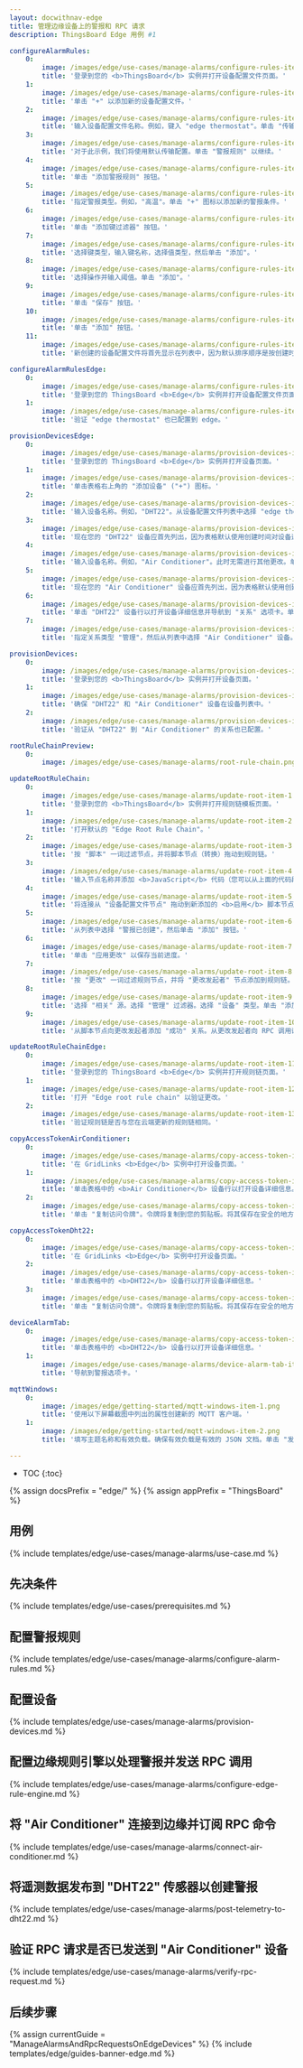 ```yaml
---
layout: docwithnav-edge
title: 管理边缘设备上的警报和 RPC 请求
description: ThingsBoard Edge 用例 #1

configureAlarmRules:
    0:
        image: /images/edge/use-cases/manage-alarms/configure-rules-item-1.png
        title: '登录到您的 <b>ThingsBoard</b> 实例并打开设备配置文件页面。'
    1:
        image: /images/edge/use-cases/manage-alarms/configure-rules-item-2.png
        title: '单击 "+" 以添加新的设备配置文件。'
    2:
        image: /images/edge/use-cases/manage-alarms/configure-rules-item-3.png
        title: '输入设备配置文件名称。例如，键入 "edge thermostat"。单击 "传输配置" 以继续。'
    3:
        image: /images/edge/use-cases/manage-alarms/configure-rules-item-4.png
        title: '对于此示例，我们将使用默认传输配置。单击 "警报规则" 以继续。'        
    4:
        image: /images/edge/use-cases/manage-alarms/configure-rules-item-5.png
        title: '单击 "添加警报规则" 按钮。'
    5:
        image: /images/edge/use-cases/manage-alarms/configure-rules-item-6.png
        title: '指定警报类型。例如，"高温"。单击 "+" 图标以添加新的警报条件。'
    6:
        image: /images/edge/use-cases/manage-alarms/configure-rules-item-7.png
        title: '单击 "添加键过滤器" 按钮。'
    7:
        image: /images/edge/use-cases/manage-alarms/configure-rules-item-8.png
        title: '选择键类型，输入键名称，选择值类型，然后单击 "添加"。'
    8:
        image: /images/edge/use-cases/manage-alarms/configure-rules-item-9.png
        title: '选择操作并输入阈值。单击 "添加"。'
    9:
        image: /images/edge/use-cases/manage-alarms/configure-rules-item-10.png
        title: '单击 "保存" 按钮。'
    10:
        image: /images/edge/use-cases/manage-alarms/configure-rules-item-11.png
        title: '单击 "添加" 按钮。'
    11:
        image: /images/edge/use-cases/manage-alarms/configure-rules-item-12.png
        title: '新创建的设备配置文件将首先显示在列表中，因为默认排序顺序是按创建时间排序。'

configureAlarmRulesEdge:
    0:
        image: /images/edge/use-cases/manage-alarms/configure-rules-item-13.png
        title: '登录到您的 ThingsBoard <b>Edge</b> 实例并打开设备配置文件页面。'
    1:
        image: /images/edge/use-cases/manage-alarms/configure-rules-item-14.png
        title: '验证 "edge thermostat" 也已配置到 edge。'

provisionDevicesEdge:
    0:
        image: /images/edge/use-cases/manage-alarms/provision-devices-item-1.png
        title: '登录到您的 ThingsBoard <b>Edge</b> 实例并打开设备页面。'
    1:
        image: /images/edge/use-cases/manage-alarms/provision-devices-item-2.png
        title: '单击表格右上角的 "添加设备" ("+") 图标。'
    2:
        image: /images/edge/use-cases/manage-alarms/provision-devices-item-3.png
        title: '输入设备名称。例如，"DHT22"。从设备配置文件列表中选择 "edge thermostat"。此时无需进行其他更改。单击 "添加" 以添加设备。'
    3:
        image: /images/edge/use-cases/manage-alarms/provision-devices-item-4.png
        title: '现在您的 "DHT22" 设备应首先列出，因为表格默认使用创建时间对设备进行排序。单击 "添加" 以添加更多设备。'
    4:
        image: /images/edge/use-cases/manage-alarms/provision-devices-item-5.png
        title: '输入设备名称。例如，"Air Conditioner"。此时无需进行其他更改。单击 "添加" 以添加设备。'
    5:
        image: /images/edge/use-cases/manage-alarms/provision-devices-item-6.png
        title: '现在您的 "Air Conditioner" 设备应首先列出，因为表格默认使用创建时间对设备进行排序。'
    6:
        image: /images/edge/use-cases/manage-alarms/provision-devices-item-7.png
        title: '单击 "DHT22" 设备行以打开设备详细信息并导航到 "关系" 选项卡。单击 "+" 图标以添加新关系。'
    7:
        image: /images/edge/use-cases/manage-alarms/provision-devices-item-8.png
        title: '指定关系类型 "管理"，然后从列表中选择 "Air Conditioner" 设备。单击 "添加" 以添加此关系。现在我们验证设备是否已配置到云端。'

provisionDevices:    
    0:
        image: /images/edge/use-cases/manage-alarms/provision-devices-item-10.png
        title: '登录到您的 <b>ThingsBoard</b> 实例并打开设备页面。'
    1:
        image: /images/edge/use-cases/manage-alarms/provision-devices-item-11.png
        title: '确保 "DHT22" 和 "Air Conditioner" 设备在设备列表中。'
    2:
        image: /images/edge/use-cases/manage-alarms/provision-devices-item-12.png
        title: '验证从 "DHT22" 到 "Air Conditioner" 的关系也已配置。'

rootRuleChainPreview:
    0:
        image: /images/edge/use-cases/manage-alarms/root-rule-chain.png

updateRootRuleChain:
    0:
        image: /images/edge/use-cases/manage-alarms/update-root-item-1.png
        title: '登录到您的 <b>ThingsBoard</b> 实例并打开规则链模板页面。'
    1:
        image: /images/edge/use-cases/manage-alarms/update-root-item-2.png
        title: '打开默认的 "Edge Root Rule Chain"。'
    2:
        image: /images/edge/use-cases/manage-alarms/update-root-item-3.png
        title: '按 "脚本" 一词过滤节点，并将脚本节点（转换）拖动到规则链。'
    3:
        image: /images/edge/use-cases/manage-alarms/update-root-item-4.png
        title: '输入节点名称并添加 <b>JavaScript</b> 代码（您可以从上面的代码段中复制并粘贴），以创建适用于 Air Conditioner 设备的正确 <b>启用</b> 命令。单击 "添加" 以继续。'
    4:
        image: /images/edge/use-cases/manage-alarms/update-root-item-5.png
        title: '将连接从 "设备配置文件节点" 拖动到新添加的 <b>启用</b> 脚本节点。'
    5:
        image: /images/edge/use-cases/manage-alarms/update-root-item-6.png
        title: '从列表中选择 "警报已创建"，然后单击 "添加" 按钮。'
    6:
        image: /images/edge/use-cases/manage-alarms/update-root-item-7.png
        title: '单击 "应用更改" 以保存当前进度。'
    7:
        image: /images/edge/use-cases/manage-alarms/update-root-item-8.png
        title: '按 "更改" 一词过滤规则节点，并将 "更改发起者" 节点添加到规则链。'
    8:
        image: /images/edge/use-cases/manage-alarms/update-root-item-9.png
        title: '选择 "相关" 源。选择 "管理" 过滤器。选择 "设备" 类型。单击 "添加"。'
    9:
        image: /images/edge/use-cases/manage-alarms/update-root-item-10.png
        title: '从脚本节点向更改发起者添加 "成功" 关系。从更改发起者向 RPC 调用请求节点添加 "成功" 关系。保存更改。'

updateRootRuleChainEdge:
    0:
        image: /images/edge/use-cases/manage-alarms/update-root-item-11.png
        title: '登录到您的 ThingsBoard <b>Edge</b> 实例并打开规则链页面。'
    1:
        image: /images/edge/use-cases/manage-alarms/update-root-item-12.png
        title: '打开 "Edge root rule chain" 以验证更改。'
    2:
        image: /images/edge/use-cases/manage-alarms/update-root-item-13.png
        title: '验证规则链是否与您在云端更新的规则链相同。'

copyAccessTokenAirConditioner:
    0:
        image: /images/edge/use-cases/manage-alarms/copy-access-token-item-1.png
        title: '在 GridLinks <b>Edge</b> 实例中打开设备页面。'
    1:
        image: /images/edge/use-cases/manage-alarms/copy-access-token-item-2.png
        title: '单击表格中的 <b>Air Conditioner</b> 设备行以打开设备详细信息。'
    2:
        image: /images/edge/use-cases/manage-alarms/copy-access-token-item-3.png
        title: '单击 "复制访问令牌"。令牌将复制到您的剪贴板。将其保存在安全的地方。'

copyAccessTokenDht22:
    0:
        image: /images/edge/use-cases/manage-alarms/copy-access-token-item-1.png
        title: '在 GridLinks <b>Edge</b> 实例中打开设备页面。'
    2:
        image: /images/edge/use-cases/manage-alarms/copy-access-token-item-4.png
        title: '单击表格中的 <b>DHT22</b> 设备行以打开设备详细信息。'
    3:
        image: /images/edge/use-cases/manage-alarms/copy-access-token-item-5.png  
        title: '单击 "复制访问令牌"。令牌将复制到您的剪贴板。将其保存在安全的地方。'

deviceAlarmTab:
    0:
        image: /images/edge/use-cases/manage-alarms/copy-access-token-item-4.png
        title: '单击表格中的 <b>DHT22</b> 设备行以打开设备详细信息。'
    1:
        image: /images/edge/use-cases/manage-alarms/device-alarm-tab-item-1.png
        title: '导航到警报选项卡。'

mqttWindows:
    0:
        image: /images/edge/getting-started/mqtt-windows-item-1.png
        title: '使用以下屏幕截图中列出的属性创建新的 MQTT 客户端。'
    1:
        image: /images/edge/getting-started/mqtt-windows-item-2.png
        title: '填写主题名称和有效负载。确保有效负载是有效的 JSON 文档。单击 "发布" 按钮。'

---
```

* TOC
{:toc}

{% assign docsPrefix = "edge/" %}
{% assign appPrefix = "ThingsBoard" %}

## 用例

{% include templates/edge/use-cases/manage-alarms/use-case.md %}

## 先决条件

{% include templates/edge/use-cases/prerequisites.md %}

## 配置警报规则

{% include templates/edge/use-cases/manage-alarms/configure-alarm-rules.md %}

## 配置设备

{% include templates/edge/use-cases/manage-alarms/provision-devices.md %}

## 配置边缘规则引擎以处理警报并发送 RPC 调用

{% include templates/edge/use-cases/manage-alarms/configure-edge-rule-engine.md %}

## 将 "Air Conditioner" 连接到边缘并订阅 RPC 命令

{% include templates/edge/use-cases/manage-alarms/connect-air-conditioner.md %}

## 将遥测数据发布到 "DHT22" 传感器以创建警报

{% include templates/edge/use-cases/manage-alarms/post-telemetry-to-dht22.md %}

## 验证 RPC 请求是否已发送到 "Air Conditioner" 设备

{% include templates/edge/use-cases/manage-alarms/verify-rpc-request.md %}

## 后续步骤

{% assign currentGuide = "ManageAlarmsAndRpcRequestsOnEdgeDevices" %}
{% include templates/edge/guides-banner-edge.md %}